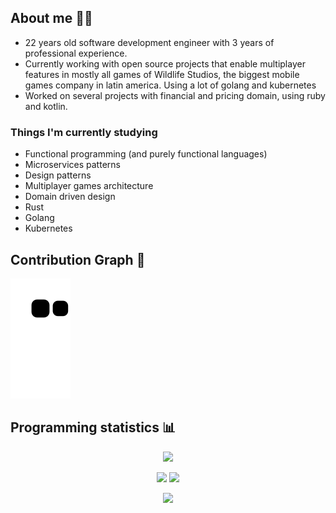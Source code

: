 ## About me 🧑‍💻
- 22 years old software development engineer with 3 years of professional experience.
- Currently working with open source projects that enable multiplayer features in mostly all games of Wildlife Studios, the biggest mobile games company in latin america. Using a lot of golang and kubernetes
- Worked on several projects with financial and pricing domain, using ruby and kotlin.

### Things I'm currently studying
- Functional programming (and purely functional languages)
- Microservices patterns
- Design patterns
- Multiplayer games architecture
- Domain driven design
- Rust
- Golang
- Kubernetes

## Contribution Graph 🐍
![snake gif](https://github.com/GuilhermBrSp/GuilhermBrSp/blob/output/github-contribution-grid-snake.svg)


## Programming statistics 📊

<p align = "center">
 <img  src="https://github-readme-streak-stats.herokuapp.com/?user=GuilhermBrSp&show_icons=true&locale=en&layout=compact&theme=radical&line_height=0" />
</p> 

<p align = "center">
  <img  src = "https://github-readme-stats.vercel.app/api?username=GuilhermBrSp&show_icons=true&theme=radical&line_height=27">
  <img src = "https://github-readme-stats.vercel.app/api/top-langs/?username=GuilhermBrSp&hide=html,css,java,shaderlab,kotlin,hlsl&theme=radical">
</p>

<p align = "center">
 <img src="https://activity-graph.herokuapp.com/graph?username=GuilhermBrSp&theme=redical">
</p> 
